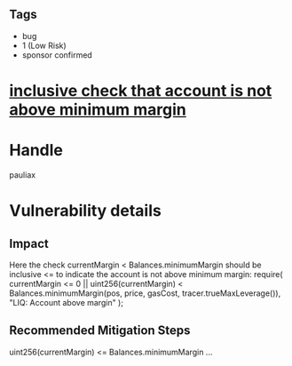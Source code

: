 ## Tags

- bug
- 1 (Low Risk)
- sponsor confirmed

# [inclusive check that account is not above minimum margin](https://github.com/code-423n4/2021-06-tracer-findings/issues/109) 

# Handle

pauliax


# Vulnerability details

## Impact
Here the check currentMargin < Balances.minimumMargin should be inclusive <= to indicate the account is not above minimum margin:
    require(
        currentMargin <= 0 ||
            uint256(currentMargin) < Balances.minimumMargin(pos, price, gasCost, tracer.trueMaxLeverage()),
        "LIQ: Account above margin"
    );

## Recommended Mitigation Steps
uint256(currentMargin) <= Balances.minimumMargin
...

